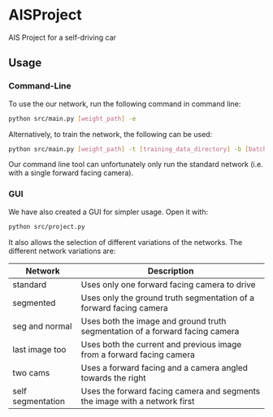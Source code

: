 # AISProject
AIS Project for a self-driving car

## Usage
### Command-Line
To use the our network, run the following command in command line:
```bash
python src/main.py [weight_path] -e
```
Alternatively, to train the network, the following can be used:
```bash
python src/main.py [weight_path] -t [training_data_directory] -b [batch_size] -p [number of epochs]
```
Our command line tool can unfortunately only run the standard network (i.e. with a single forward facing camera).

### GUI
We have also created a GUI for simpler usage.
Open it with:
```bash
python src/project.py
```
It also allows the selection of different variations of the networks.
The different network variations are:

  | Network           | Description
  |-------------------|-------------
  | standard          | Uses only one forward facing camera to drive
  | segmented         | Uses only the ground truth segmentation of a forward facing camera
  | seg and normal    | Uses both the image and ground truth segmentation of a forward facing camera
  | last image too    | Uses both the current and previous image from a forward facing camera
  | two cams          | Uses a forward facing and a camera angled towards the right
  | self segmentation | Uses the forward facing camera and segments the image with a network first
